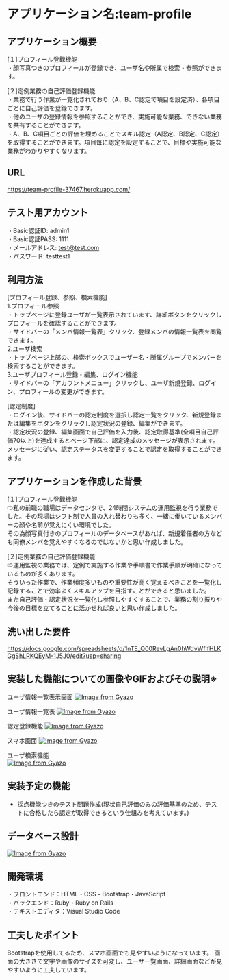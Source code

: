 # アプリケーション名:team-profile
## アプリケーション概要
[１]プロフィール登録機能  
・顔写真つきのプロフィールが登録でき、ユーザ名や所属で検索・参照ができます。  

[２]定例業務の自己評価登録機能  
・業務で行う作業が一覧化されており（A、B、C認定で項目を設定済）、各項目ごとに自己評価を登録できます。  
・他のユーザの登録情報を参照することができ、実施可能な業務、できない業務を共有することができます。  
・A、B、C項目ごとの評価を埋めることでスキル認定（A認定、B認定、C認定）を取得することができます。項目毎に認定を設定することで、目標や実施可能な業務がわかりやすくなリます。


## URL
https://team-profile-37467.herokuapp.com/


## テスト用アカウント
・Basic認証ID: admin1  
・Basic認証PASS: 1111  
・メールアドレス: test@test.com  
・パスワード: testtest1  

## 利用方法
[プロフィール登録、参照、検索機能]  
1.プロフィール参照  
・トップページに登録ユーザが一覧表示されています、詳細ボタンをクリックしプロフィールを確認することができます。  
・サイドバーの「メンバ情報一覧表」クリック、登録メンバの情報一覧表を閲覧できます。  
2.ユーザ検索  
・トップページ上部の、検索ボックスでユーザー名・所属グループでメンバーを検索することができます。  
3.ユーザプロフィール登録・編集、ログイン機能  
・サイドバーの「アカウントメニュー」クリックし、ユーザ新規登録、ログイン、プロフィールの変更ができます。  

[認定制度]  
・ログイン後、サイドバーの認定制度を選択し認定一覧をクリック、新規登録または編集をボタンをクリックし認定状況の登録、編集ができます。  
・認定状況の登録、編集画面で自己評価を入力後、認定取得基準(全項目自己評価70以上)を達成するとページ下部に、認定達成のメッセージが表示されます。    
メッセージに従い、認定ステータスを変更することで認定を取得することができます。  


## アプリケーションを作成した背景
[１]プロフィール登録機能  
⇨私の前職の職場はデータセンタで、24時間システムの運用監視を行う業務でした。その現場はシフト制で人員の入れ替わりも多く、一緒に働いているメンバーの顔や名前が覚えにくい環境でした。  
その為顔写真付きのプロフィールのデータベースがあれば、新規着任者の方なども同僚メンバを覚えやすくなるのではないかと思い作成しました。

[２]定例業務の自己評価登録機能  
⇨運用監視の業務では、定例で実施する作業や手順書で作業手順が明確になっているものが多くあります。  
そういった作業で、作業頻度多いものや重要性が高く覚えるべきことを一覧化し記録することで効率よくスキルアップを目指すことができると思いました。  
また自己評価・認定状況を一覧化し参照しやすくすることで、業務の割り振りや今後の目標を立てることに活かせれば良いと思い作成しました。

## 洗い出した要件
https://docs.google.com/spreadsheets/d/1nTE_Q00RevLgAn0hWdvWflfHLKGgShLRKQEyM-1J5J0/edit?usp=sharing

## 実装した機能についての画像やGIFおよびその説明※
ユーザ情報一覧表示画面
[![Image from Gyazo](https://i.gyazo.com/977b5bc5651eb2c133557051c563d1d4.png)](https://gyazo.com/977b5bc5651eb2c133557051c563d1d4)

ユーザ情報一覧表
[![Image from Gyazo](https://i.gyazo.com/d70630032d512e769d700f15ed12bbf9.png)](https://gyazo.com/d70630032d512e769d700f15ed12bbf9)

認定登録機能
[![Image from Gyazo](https://i.gyazo.com/11dcb1822d51714b55da3f22236a055c.gif)](https://gyazo.com/11dcb1822d51714b55da3f22236a055c)　　


スマホ画面 
[![Image from Gyazo](https://i.gyazo.com/0fa13a7b1854c057b97aa465b4abe1c5.gif)](https://gyazo.com/0fa13a7b1854c057b97aa465b4abe1c5)　　

ユーザ検索機能  
[![Image from Gyazo](https://i.gyazo.com/89128e1cd885e1fc254aebf5ae6d1967.gif)](https://gyazo.com/89128e1cd885e1fc254aebf5ae6d1967)



## 実装予定の機能
- 採点機能つきのテスト問題作成(現状自己評価のみの評価基準のため、テストに合格したら認定が取得できるという仕組みを考えています。)

## データベース設計
[![Image from Gyazo](https://i.gyazo.com/bba6892a8157815d97eba7926651b315.png)](https://gyazo.com/bba6892a8157815d97eba7926651b315)


## 開発環境
・フロントエンド：HTML・CSS・Bootstrap・JavaScript  
・バックエンド：Ruby・Ruby on Rails  
・テキストエディタ：Visual Studio Code  



## 工夫したポイント
Bootstrapを使用してるため、スマホ画面でも見やすいようになっています。
画面の大きさで文字や画像のサイズを可変し、ユーザ一覧画面、詳細画面などが見やすいように工夫しています。

